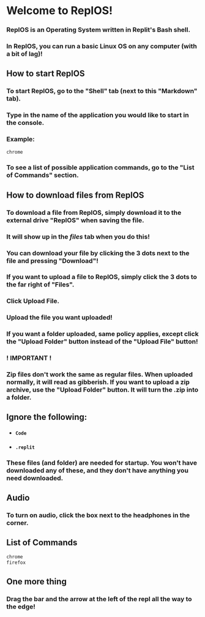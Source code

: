 # Welcome to ReplOS!
### ReplOS is an Operating System written in Replit's Bash shell.
### In ReplOS, you can run a basic Linux OS on any computer (with a bit of lag)!
## How to start ReplOS
### To start ReplOS, go to the "Shell" tab (next to this "Markdown" tab).
### Type in the name of the application you would like to start in the console.
### Example:
```javascript
chrome
```
### To see a list of possible application commands, go to the "List of Commands" section.
## How to download files from ReplOS
### To download a file from ReplOS, simply download it to the external drive "ReplOS" when saving the file.
### It will show up in the _files_ tab when you do this!
### You can download your file by clicking the 3 dots next to the file and pressing "Download"!
### If you want to upload a file to ReplOS, simply click the 3 dots to the far right of "Files".
### Click Upload File.
### Upload the file you want uploaded!
### If you want a folder uploaded, same policy applies, except click the "Upload Folder" button instead of the "Upload File" button!
### __! IMPORTANT !__
### Zip files don't work the same as regular files. When uploaded normally, it will read as gibberish. If you want to upload a zip archive, use the "Upload Folder" button. It will turn the .zip into a folder.
## Ignore the following:
* #### `Code`
* #### `.replit`
### These files (and folder) are needed for startup. You won't have downloaded any of these, and they don't have anything you need downloaded.
## Audio
### To turn on audio, click the box next to the headphones in the corner.
## List of Commands
```javascript
chrome
firefox
```
## One more thing
### Drag the bar and the arrow at the left of the repl all the way to the edge!
